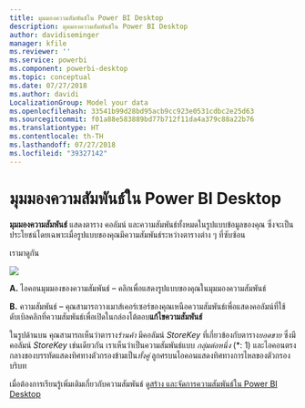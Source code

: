```yaml
---
title: มุมมองความสัมพันธ์ใน Power BI Desktop
description: มุมมองความสัมพันธ์ใน Power BI Desktop
author: davidiseminger
manager: kfile
ms.reviewer: ''
ms.service: powerbi
ms.component: powerbi-desktop
ms.topic: conceptual
ms.date: 07/27/2018
ms.author: davidi
LocalizationGroup: Model your data
ms.openlocfilehash: 33541b99d28bd95acb9cc923e0531cdbc2e25d63
ms.sourcegitcommit: f01a88e583889bd77b712f11da4a379c88a22b76
ms.translationtype: HT
ms.contentlocale: th-TH
ms.lasthandoff: 07/27/2018
ms.locfileid: "39327142"
---
```

# <a name="relationship-view-in-power-bi-desktop"></a>มุมมองความสัมพันธ์ใน Power BI Desktop
**มุมมองความสัมพันธ์** แสดงตาราง คอลัมน์ และความสัมพันธ์ทั้งหมดในรูปแบบข้อมูลของคุณ ซึ่งจะเป็นประโยชน์โดยเฉพาะเมื่อรูปแบบของคุณมีความสัมพันธ์ระหว่างตารางต่าง ๆ ที่ซับซ้อน

เรามาดูกัน

![](media/desktop-relationship-view/relationshipview_fullscreen.png)

**A.**  ไอคอนมุมมองของความสัมพันธ์ – คลิกเพื่อแสดงรูปแบบของคุณในมุมมองความสัมพันธ์

**B.** ความสัมพันธ์ – คุณสามารถวางเมาส์เคอร์เซอร์ของคุณเหนือความสัมพันธ์เพื่อแสดงคอลัมน์ที่ใช้ ดับเบิลคลิกที่ความสัมพันธ์เพื่อเปิดในกล่องโต้ตอบ**แก้ไขความสัมพันธ์** 

ในรูปด้านบน คุณสามารถเห็นว่าตาราง*ร้านค้า* มีคอลัมน์ *StoreKey* ที่เกี่ยวข้องกับตาราง*ยอดขาย* ซึ่งมีคอลัมน์ *StoreKey* เช่นเดียวกัน เราเห็นว่าเป็นความสัมพันธ์แบบ *กลุ่มต่อหนึ่ง* (\*: 1) และไอคอนตรงกลางของบรรทัดแสดงทิศทางตัวกรองข้ามเป็น*ทั้งคู่* ลูกศรบนไอคอนแสดงทิศทางการไหลของตัวกรองบริบท

เมื่อต้องการเรียนรู้เพิ่มเติมเกี่ยวกับความสัมพันธ์ ดู[สร้าง และจัดการความสัมพันธ์ใน Power BI Desktop](desktop-create-and-manage-relationships.md)

